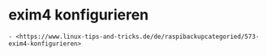 # exim4 konfigurieren

``` admonish note title="Quelle"
- <https://www.linux-tips-and-tricks.de/de/raspibackupcategoried/573-exim4-konfigurieren>
```
